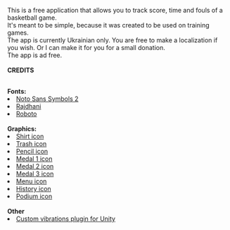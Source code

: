 This is a free application that allows you to track score, time and fouls of a basketball game.<br>
It's meant to be simple, because it was created to be used on training games.<br>
The app is currently Ukrainian only. You are free to make a localization if you wish. Or I can make it for you for a small donation.<br>
The app is ad free.<br>
<br>
<b>CREDITS</b>

<br>
<b>Fonts:</b>
<li><a href="https://fonts.google.com/noto/specimen/Noto+Sans+Symbols+2">Noto Sans Symbols 2</a></li>
<li><a href="https://fonts.google.com/specimen/Rajdhani">Rajdhani</a></li>
<li><a href="https://fonts.google.com/specimen/Roboto">Roboto</a></li>
<br>
<b>Graphics:</b>
<li><a href="https://www.flaticon.com/free-icon/singlet_4182529">Shirt icon</a></li>
<li><a href="https://www.flaticon.com/free-icon/delete_3405244">Trash icon</a></li>
<li><a href="https://www.flaticon.com/free-icon/pencil_6177842">Pencil icon</a></li>
<li><a href="https://www.flaticon.com/free-icon/medal_2583344">Medal 1 icon</a></li>
<li><a href="https://www.flaticon.com/free-icon/medal_2583319">Medal 2 icon</a></li>
<li><a href="https://www.flaticon.com/free-icon/medal_2583434">Medal 3 icon</a></li>
<li><a href="https://www.flaticon.com/free-icon/menu_4204600">Menu icon</a></li>
<li><a href="https://www.flaticon.com/free-icon/history_3503786">History icon</a></li>
<li><a href="https://www.flaticon.com/free-icon/podium_3112825">Podium icon</a></li>
<br>
<b>Other</b>
<li><a href="https://github.com/BenoitFreslon/Vibration">Custom vibrations plugin for Unity</a></li>
